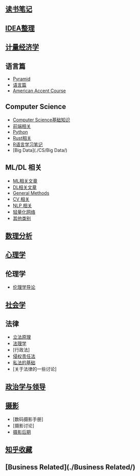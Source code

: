 ## [读书笔记](./读书笔记/) 

## [IDEA整理](./IDEA整理/)  

## [计量经济学](./计量经济学/) 

## 语言篇

- [Pyramid](./语言篇/Pyramid.html) 
- [语言篇](./语言篇/) 
- [American Accent Course](./语言篇/AAC目录.html) 

## Computer Science

- [Computer Science基础知识 ](./CS/cs/) 
- [前端相关](./CS/前端相关/) 
- [Python](./CS/Python/) 
- [Rust相关](./CS/Rust/)
- [R语言学习笔记](./CS/R语言学习笔记/) 
- [Big Data](./CS/Big Data/) 

## ML/DL 相关

- [ML相关文章](./ML&DL/MLArticles/) 
- [DL相关文章](./ML&DL/DLArticles/) 
- [General Methods](./ML&DL/general/) 
- [CV 相关](./ML&DL/CVPaper/) 
- [NLP 相关](./ML&DL/NLP/) 
- [轻量化网络](./ML&DL/轻量化网络/) 
- [其他类别](./ML&DL/) 

## [数理分析](./数理分析/) 

## [心理学](./心理学/)

## 伦理学

- [伦理学导论](./伦理学/伦理学导论.html) 

## [社会学](./社会学/) 

## 法律

- [立法原理](./法律/立法原理/) 
- [法理学](./法律/《法理学》——丹尼斯·劳埃德.html) 
- [行政法]
- [侵权责任法](./法律/法律-侵权责任法/) 
- [私法的基础](./法律/法律-私法的基础/) 
- [关于法律的一些讨论]

## [政治学与领导](./政治学与领导/) 

## [摄影](./摄影/) 

- [数码摄影手册]
- [摄影讨论]
- [摄影后期](./摄影/摄影——后期/) 

## [知乎收藏](./zhihu/) 

## [Business Related](./Business Related/) 